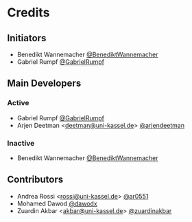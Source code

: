 # Credits

## Initiators

- Benedikt Wannemacher [@BenediktWannemacher](https://github.com/BenediktWannemacher)
- Gabriel Rumpf [@GabrielRumpf](https://github.com/GabrielRumpf)

## Main Developers

### Active
- Gabriel Rumpf [@GabrielRumpf](https://github.com/GabrielRumpf)
- Arjen Deetman <<deetman@uni-kassel.de>> [@arjendeetman](https://github.com/arjendeetman)

### Inactive
- Benedikt Wannemacher [@BenediktWannemacher](https://github.com/BenediktWannemacher)

## Contributors

- Andrea Rossi <<rossi@uni-kassel.de>> [@ar0551](https://github.com/ar0551)
- Mohamed Dawod [@dawodx](https://github.com/dawodx)
- Zuardin Akbar <<akbar@uni-kassel.de>> [@zuardinakbar](https://github.com/zuardinakbar)
